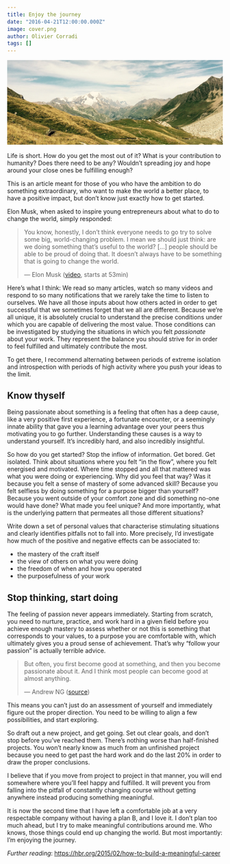 ```yaml
---
title: Enjoy the journey
date: "2016-04-21T12:00:00.000Z"
image: cover.png
author: Olivier Corradi
tags: []
---
```


![cover.png](cover.png)

Life is short. How do you get the most out of it? What is your contribution to humanity? Does there need to be any? Wouldn’t spreading joy and hope around your close ones be fulfilling enough?

This is an article meant for those of you who have the ambition to do something extraordinary, who want to make the world a better place, to have a positive impact, but don’t know just exactly how to get started.

Elon Musk, when asked to inspire young entrepreneurs about what to do to change the world, simply responded:

> You know, honestly, I don’t think everyone needs to go try to solve some big, world-changing problem. I mean we should just think: are we doing something that’s useful to the world? [...] people should be able to be proud of doing that. It doesn’t always have to be something that is going to change the world.
>
> — Elon Musk ([video](http://ecorner.stanford.edu/videos/3620/Elon-Musks-Vision-for-the-Future-Entire-Talk), starts at 53min)

Here’s what I think: We read so many articles, watch so many videos and respond to so many notifications that we rarely take the time to listen to ourselves. We have all those inputs about how others acted in order to get successful that we sometimes forget that we all are different. Because we’re all unique, it is absolutely crucial to understand the precise conditions under which you are capable of delivering the most value. Those conditions can be investigated by studying the situations in which you felt *passionate* about your work. They represent the balance you should strive for in order to feel fulfilled and ultimately contribute the most.

To get there, I recommend alternating between periods of extreme isolation and introspection with periods of high activity where you push your ideas to the limit.

## Know thyself
Being passionate about something is a feeling that often has a deep cause, like a very positive first experience, a fortunate encounter, or a seemingly innate ability that gave you a learning advantage over your peers thus motivating you to go further. Understanding these causes is a way to understand yourself. It’s incredibly hard, and also incredibly insightful.

So how do you get started? Stop the inflow of information. Get bored. Get isolated. Think about situations where you felt “in the flow”, where you felt energised and motivated. Where time stopped and all that mattered was what you were doing or experiencing. Why did you feel that way? Was it because you felt a sense of mastery of some advanced skill? Because you felt selfless by doing something for a purpose bigger than yourself? Because you went outside of your comfort zone and did something no-one would have done? What made you feel unique? And more importantly, what is the underlying pattern that permeates all those different situations?

Write down a set of personal values that characterise stimulating situations and clearly identifies pitfalls not to fall into. More precisely, I’d investigate how much of the positive and negative effects can be associated to:

- the mastery of the craft itself
- the view of others on what you were doing
- the freedom of when and how you operated
- the purposefulness of your work

## Stop thinking, start doing

The feeling of passion never appears immediately. Starting from scratch, you need to nurture, practice, and work hard in a given field before you achieve enough mastery to assess whether or not this is something that corresponds to your values, to a purpose you are comfortable with, which ultimately gives you a proud sense of achievement. That’s why “follow your passion” is actually terrible advice.

> But often, you first become good at something, and then you become passionate about it. And I think most people can become good at almost anything.
>
> — Andrew NG ([source](http://www.huffingtonpost.com/2015/05/13/andrew-ng_n_7267682.html))

This means you can’t just do an assessment of yourself and immediately figure out the proper direction. You need to be willing to align a few possibilities, and start exploring.

So draft out a new project, and get going. Set out clear goals, and don’t stop before you’ve reached them. There’s nothing worse than half-finished projects. You won’t nearly know as much from an unfinished project because you need to get past the hard work and do the last 20% in order to draw the proper conclusions.

I believe that if you move from project to project in that manner, you will end somewhere where you’ll feel happy and fulfilled. It will prevent you from falling into the pitfall of constantly changing course without getting anywhere instead producing something meaningful.

It is now the second time that I have left a comfortable job at a very respectable company without having a plan B, and I love it. I don’t plan too much ahead, but I try to make meaningful contributions around me. Who knows, those things could end up changing the world. But most importantly: I’m enjoying the journey.

*Further reading*: https://hbr.org/2015/02/how-to-build-a-meaningful-career